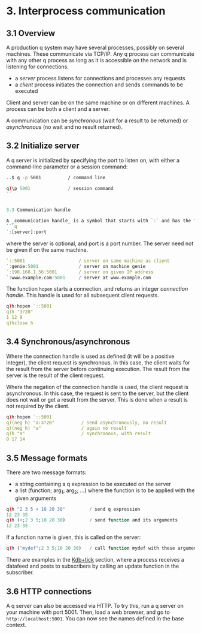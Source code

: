 # 3. Interprocess communication

## 3.1 Overview

A production q system may have several processes, possibly on several machines. These communicate via TCP/IP. Any q process can communicate with any other q process as long as it is accessible on the network and is listening for connections.

- a _server_ process listens for connections and processes any requests
- a _client_ process initiates the connection and sends commands to be executed

Client and server can be on the same machine or on different machines. A process can be both a client and a server.

A communication can be _synchronous_ (wait for a result to be returned) or _asynchronous_ (no wait and no result returned).


## 3.2 Initialize server

A q server is initialized by specifying the port to listen on, with either a command-line parameter or a session command:
```bash
..$ q -p 5001          / command line
```
```q
q)\p 5001              / session command
``


3.3 Communication handle

A _communication handle_ is a symbol that starts with `:` and has the form:
```q
`:[server]:port
```
where the server is optional, and port is a port number. The server need not be given if on the same machine. 
```q
`::5001                    / server on same machine as client
`:genie:5001               / server on machine genie
`:198.168.1.56:5001        / server on given IP address
`:www.example.com:5001     / server at www.example.com
```
The function `hopen` starts a connection, and returns an integer _connection handle_. This handle is used for all subsequent client requests.
```q
q)h:hopen `::5001
q)h "3?20"
1 12 9
q)hclose h
```


## 3.4 Synchronous/asynchronous

Where the connection handle is used as defined (it will be a positive integer), the client request is synchronous. In this case, the client waits for the result from the server before continuing execution. The result from the server is the result of the client request.

Where the negation of the connection handle is used, the client request is asynchronous. In this case, the request is sent to the server, but the client does not wait or get a result from the server. This is done when a result is not required by the client.
```q
q)h:hopen `::5001
q)(neg h) "a:3?20"          / send asynchronously, no result
q)(neg h) "a"               / again no result
q)h "a"                     / synchronous, with result
0 17 14
```


## 3.5 Message formats

There are two message formats:

- a string containing a q expression to be executed on the server
- a list (function; arg<sub>1</sub>; arg<sub>2</sub>; ...) where the function is to be applied with the given arguments
```q
q)h "2 3 5 + 10 20 30"         / send q expression
12 23 35
q)h (+;2 3 5;10 20 30)         / send function and its arguments
12 23 35
```
If a function name is given, this is called on the server:
```q
q)h ("mydef";2 3 5;10 20 30)   / call function mydef with these arguments
```
There are examples in the [Kdb+tick](tick) section, where a process receives a datafeed and posts to subscribers by calling an update function in the subscriber.


## 3.6 HTTP connections

A q server can also be accessed via HTTP. To try this, run a q server on your machine with port 5001. Then, load a web browser, and go to `http://localhost:5001`. You can now see the names defined in the base context.
